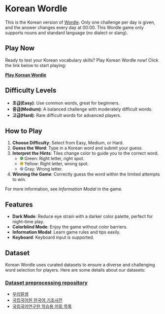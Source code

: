 # Korean Wordle
This is the Korean version of [Wordle](https://www.nytimes.com/games/wordle/index.html). Only one challenge per day is given, and the answer changes every day at 00:00. This Wordle game only supports nouns and standard language (no dialect or slang).


## Play Now
Ready to test your Korean vocabulary skills? Play Korean Wordle now! Click the link below to start playing:


**[Play Korean Wordle](https://hwahyeon.github.io/reactjs-wordle-kor/)**

## Difficulty Levels
- **초급(Easy)**: Use common words, great for beginners.
- **중급(Medium)**: A balanced challenge with moderately difficult words.
- **고급(Hard)**: Rare difficult words for advanced players.

## How to Play
1. **Choose Difficulty**: Select from Easy, Medium, or Hard.
2. **Guess the Word**: Type in a Korean word and submit your guess.
3. **Interpret the Hints**: Tiles change color to guide you to the correct word.
   - <img src="./readme/green_circle.svg" width="11" height="11"/> Green: Right letter, right spot.
   - <img src="./readme/yellow_circle.svg" width="11" height="11"/> Yellow: Right letter, wrong spot.
   - <img src="./readme/gray_circle.svg" width="11" height="11"/> Gray: Wrong letter.
4. **Winning the Game**: Correctly guess the word within the limited attempts to win.

For more information, see *Information Modal* in the game.

## Features
- **Dark Mode**: Reduce eye strain with a darker color palette, perfect for night-time play.
- **Colorblind Mode**: Enjoy the game without color barriers.
- **Information Modal**: Learn game rules and tips easily.
- **Keyboard**: Keyboard input is supported.

## Dataset
Korean Wordle uses curated datasets to ensure a diverse and challenging word selection for players. Here are some details about our datasets:
### [Dataset preprocessing repository](https://github.com/hwahyeon/py-wordle-kor-dataset)
- [우리말샘](https://opendict.korean.go.kr/)
- [국립국어원 한국어 기초사전](https://krdict.korean.go.kr/)
- [국립국어연구원 학습용 어휘 목록](https://www.korean.go.kr/front/etcData/etcDataView.do?mn_id=46&etc_seq=71)

